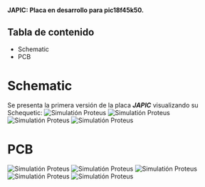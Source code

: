 #### JAPIC: Placa en desarrollo para pic18f45k50. 

Tabla de contenido
---------------
* Schematic
* PCB


# Schematic
Se presenta la primera versión de la placa ***JAPIC*** visualizando su Schequetic:
![Simulatión Proteus](/Img/1.png)
![Simulatión Proteus](/Img/2.png)
![Simulatión Proteus](/Img/3.png)
![Simulatión Proteus](/Img/4.png)

# PCB
![Simulatión Proteus](/Img/5.png)
![Simulatión Proteus](/Img/6.png)
![Simulatión Proteus](/Img/7.png)
![Simulatión Proteus](/Img/8.png)
![Simulatión Proteus](/Img/9.png)
